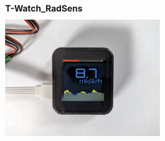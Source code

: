# T-Watch_RadSens
![](https://github.com/JuriShalkin/T-Watch_RadSens/blob/main/img/1644067313955.jpg)
